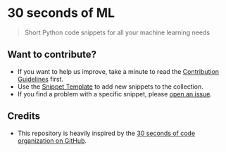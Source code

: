 # 30 seconds of ML

> Short Python code snippets for all your machine learning needs

## Want to contribute?

* If you want to help us improve, take a minute to read the [Contribution Guidelines](/CONTRIBUTING.md) first.
* Use the [Snippet Template](/snippet-template.md) to add new snippets to the collection.
* If you find a problem with a specific snippet, please [open an issue](https://github.com/treeai/30-seconds-of-ml/issues/new).

## Credits

* This repository is heavily inspired by the [30 seconds of code organization on GitHub](https://github.com/30-seconds).
